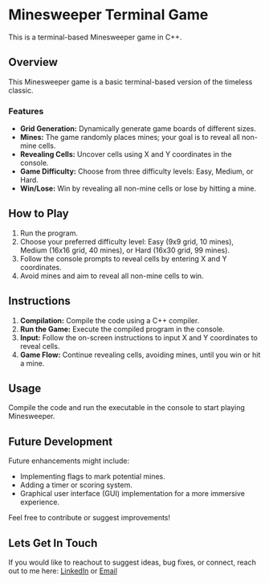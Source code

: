 # Minesweeper Terminal Game

This  is a terminal-based Minesweeper game in C++.

## Overview

This Minesweeper game is a basic terminal-based version of the timeless classic.

### Features

- **Grid Generation:** Dynamically generate game boards of different sizes.
- **Mines:** The game randomly places mines; your goal is to reveal all non-mine cells.
- **Revealing Cells:** Uncover cells using X and Y coordinates in the console.
- **Game Difficulty:** Choose from three difficulty levels: Easy, Medium, or Hard.
- **Win/Lose:** Win by revealing all non-mine cells or lose by hitting a mine.

## How to Play

1. Run the program.
2. Choose your preferred difficulty level: Easy (9x9 grid, 10 mines), Medium (16x16 grid, 40 mines), or Hard (16x30 grid, 99 mines).
3. Follow the console prompts to reveal cells by entering X and Y coordinates.
4. Avoid mines and aim to reveal all non-mine cells to win.

## Instructions

1. **Compilation:** Compile the code using a C++ compiler.
2. **Run the Game:** Execute the compiled program in the console.
3. **Input:** Follow the on-screen instructions to input X and Y coordinates to reveal cells.
4. **Game Flow:** Continue revealing cells, avoiding mines, until you win or hit a mine.

## Usage

Compile the code and run the executable in the console to start playing Minesweeper.

## Future Development

Future enhancements might include:

- Implementing flags to mark potential mines.
- Adding a timer or scoring system.
- Graphical user interface (GUI) implementation for a more immersive experience.

Feel free to contribute or suggest improvements!

## Lets Get In Touch

If you would like to reachout to suggest ideas, bug fixes, or connect, reach out to me here: 
[LinkedIn](https://www.linkedin.com/in/connectandrewnicholson) or [Email](mailto:andrewtodnicholson@gmail.com)

